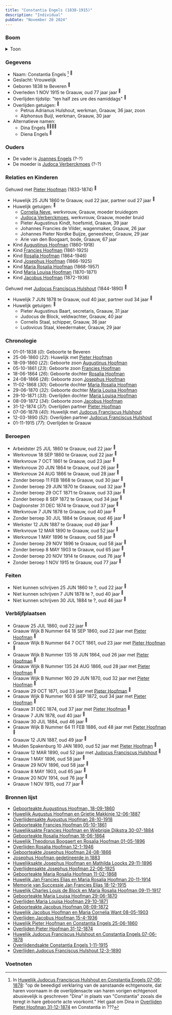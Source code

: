 ```yaml
---
title: "Constantia Engels (1838-1915)"
description: "Individual"
pubDate: "November 20 2024"
---
```


### Boom
<details><summary>Toon</summary>

![test](https://www.plantuml.com/plantuml/svg/hLPDR-8m4BtxLupQGqz8-I8V5MeBBBIBjYtgjhsiLfL9N8X8R1GxHQZYl--aCOG6TacblSKUZ-VDl3VZN4b5CvMd2P7pc2zeHbEOq70-pKJEexv8H0OgeroYYN55Pd7488opC67bDqiNQWKfIoSia-MML2nZGgqMZEpS6YPKIdWd0D0JMSIonraSpZcJijD9QSmlBi0cQqBEOFmHIfBIusGaACTZCE1JbiWJe1A-6uPbsG2d0tlO7lRmrlVNc2NH6Zhd4pfPlKo4KWaxlu1BkDonoNcU92-KHozX9gIS2BnN7rflm-MH22ayimmp2kUfO3in7Omvx0tiWVrVOtREbooAOZuj31_HXePXU2wS9l5qfbOiISGI8ww9phpLqYU8XbLjQ4_SG9DXEcGJf2yuairLJ6kbn4EmvU1uUgPl-z1ZRqWoFvwd2NVtps06PXkkCqhpPS6nHZIE6Ke5ReHuJIclu3HYDe3RxaC1niOBk68ybf8TnsERy6tGHp_FgG0TeC5gm-Zf3i-vnfOGexrFY7RjvjDSgfZdSYyTmskIZkd3py7u8zu6rz5SB1_k-uz5SNsupR7rU0LeY4qRncmVJhE-QPSt-wxP68sdmM3bkcan0oAQLdWUXAG9IcyFJgEMmWGr6qvZFAO5eoxw18wxn_H8IBQO7I0BmJUe3eBkFbqNSDpcP5bb2aLzpcGBtTuOdz4fgr3TqWmhzDTAkOqgPS9mq2kW-OsXEQNqWhO7DtaYLHtH3v77yW0WhmaWAz3KULyGTg3bvvdxrD5GJ0umvrbDcDjq6Pvkh2FKynWdJM3lw4YFJJrsZJRHWwlQq0EZfMV0vxLbrzPERLtpjzpQkdQVPn4zQbg_y0t6IV1x6qWtVTtW4Dr-TKEP2wgqRd29bc7Tu14jXve1KNrwLP6rSYp9uhEGsapagdfT6_MUwJjVcW7bAn4O_vpstaQZVlNwUWTVtntMFOzesDK6kM8ymj-fFm00)
</details>

### Gegevens
- Naam: Constantia Engels [^1] <sup><a href="../s00024/" style="text-decoration:none" title="Huwelijk Pieter Hoofman en Constantia Engels 25-06-1860">:link:</a></sup>
- Geslacht: Vrouwelijk
- Geboren 1838 te Beveren <sup><a href="../s00024/" style="text-decoration:none" title="Huwelijk Pieter Hoofman en Constantia Engels 25-06-1860">:link:</a></sup>
- Overleden 1 NOV 1915 te Graauw, oud 77 jaar jaar <sup><a href="../s00027/" style="text-decoration:none" title="Overlijdendsakte Constantia Engels 1-11-1915">:link:</a></sup>
- Overlijden tijdstip: "ten half zes ure des namiddags" <sup><a href="../s00027/" style="text-decoration:none" title="Overlijdendsakte Constantia Engels 1-11-1915">:link:</a></sup>
- Overlijden getuigen: <sup><a href="../s00027/" style="text-decoration:none" title="Overlijdendsakte Constantia Engels 1-11-1915">:link:</a></sup>
  - Petrus Adrianus Hulshout, werkman, Graauw, 36 jaar, zoon
  - Alphonsus Buijl, werkman, Graauw, 30 jaar
- Alternatieve namen:
  - Dina Engels <sup><a href="../s00251/" style="text-decoration:none" title="Huwelijksakte Francies Hoofman en Wiebrigje Dijkstra 30-07-1884 ">:link:</a><a href="../s00006/" style="text-decoration:none" title="Huwelijk Augustus Hoofman en Grietje Makkinje 12-06-1887">:link:</a><a href="../s00026/" style="text-decoration:none" title="Overlijden Pieter Hoofman 31-12-1874">:link:</a><a href="../s00095/" style="text-decoration:none" title="Overlijden Jacobus Hoofman 15-4-1936">:link:</a></sup>
  - Diena Engels <sup><a href="../s00305/" style="text-decoration:none" title="Josephus Hoofman gedetineerde in 1883">:link:</a></sup>

### Ouders
- De vader is [Joannes Engels](../i00223/) (?-?)
- De moeder is [Judoca Verberckmoes](../i00224/) (?-?)

### Relaties en Kinderen

Gehuwd met [Pieter Hoofman](../i00013/) (1833-1874) <sup><a href="../s00024/" style="text-decoration:none" title="Huwelijk Pieter Hoofman en Constantia Engels 25-06-1860">:link:</a></sup>
- Huwelijk 25 JUN 1860 te Graauw, oud 22 jaar, partner oud 27 jaar <sup><a href="../s00024/" style="text-decoration:none" title="Huwelijk Pieter Hoofman en Constantia Engels 25-06-1860">:link:</a></sup>
- Huwelijk getuigen:  <sup><a href="../s00024/" style="text-decoration:none" title="Huwelijk Pieter Hoofman en Constantia Engels 25-06-1860">:link:</a></sup>
  - [Cornelia Neve](../i00022/), werkvrouw, Graauw, moeder bruidegom
  - [Judoca Verberckmoes](../i00224/), werkvrouw, Graauw, moeder bruid
  - Pieter Augustinus Kindt, hoefsmid, Graauw, 39 jaar
  - Johannes Francies de Vilder, wagenmaker, Graauw, 26 jaar
  - Johannes Pieter Nordke Buijze, geneesheer, Graauw, 29 jaar
  - Arie van den Boogaart, bode, Graauw, 67 jaar
- Kind [Augustinus Hoofman](../i00007/) (1860-1918)
- Kind [Francies Hoofman](../i00023/) (1861-1925)
- Kind [Rosalia Hoofman](../i00024/) (1864-1946)
- Kind [Josephus Hoofman](../i00025/) (1866-1925)
- Kind [Maria Rosalia Hoofman](../i00026/) (1868-1957)
- Kind [Maria Louisa Hoofman](../i00027/) (1870-1871)
- Kind [Jacobus Hoofman](../i00072/) (1872-1936)

Gehuwd met [Judocus Franciscus Hulshout](../i00225/) (1844-1890) <sup><a href="../s00377/" style="text-decoration:none" title="Huwelijk Judocus Franciscus Hulshout en Constantia Engels 07-06-1878">:link:</a></sup>
- Huwelijk 7 JUN 1878 te Graauw, oud 40 jaar, partner oud 34 jaar <sup><a href="../s00377/" style="text-decoration:none" title="Huwelijk Judocus Franciscus Hulshout en Constantia Engels 07-06-1878">:link:</a></sup>
- Huwelijk getuigen:  <sup><a href="../s00377/" style="text-decoration:none" title="Huwelijk Judocus Franciscus Hulshout en Constantia Engels 07-06-1878">:link:</a></sup>
  - Pieter Augustinus Baart, secretaris, Graauw, 31 jaar
  - Judocus de Block, veldwachter, Graauw, 40 jaar
  - Cornelis Staal, schipper, Graauw, 36 jaar
  - Ludovicus Staal, kleedermaker, Graauw, 29 jaar

### Chronologie
- 01-01-1838 (<i>0</i>): Geboorte te Beveren
- 25-06-1860 (<i>22</i>): Huwelijk met [Pieter Hoofman](../i00013/)
- 18-09-1860 (<i>22</i>): Geboorte zoon [Augustinus Hoofman](../i00007/)
- 05-10-1861 (<i>23</i>): Geboorte zoon [Francies Hoofman](../i00023/)
- 18-06-1864 (<i>26</i>): Geboorte dochter [Rosalia Hoofman](../i00024/)
- 24-08-1866 (<i>28</i>): Geboorte zoon [Josephus Hoofman](../i00025/)
- 11-02-1868 (<i>30</i>): Geboorte dochter [Maria Rosalia Hoofman](../i00026/)
- 29-06-1870 (<i>32</i>): Geboorte dochter [Maria Louisa Hoofman](../i00027/)
- 29-10-1871 (<i>33</i>): Overlijden dochter [Maria Louisa Hoofman](../i00027/)
- 08-09-1872 (<i>34</i>): Geboorte zoon [Jacobus Hoofman](../i00072/)
- 31-12-1874 (<i>37</i>): Overlijden partner [Pieter Hoofman](../i00013/)
- 07-06-1878 (<i>40</i>): Huwelijk met [Judocus Franciscus Hulshout](../i00225/)
- 12-03-1890 (<i>52</i>): Overlijden partner [Judocus Franciscus Hulshout](../i00225/)
- 01-11-1915 (<i>77</i>): Overlijden te Graauw

### Beroepen
- Arbeidster 25 JUL 1860 te Graauw, oud 22 jaar <sup><a href="../s00024/" style="text-decoration:none" title="Huwelijk Pieter Hoofman en Constantia Engels 25-06-1860">:link:</a></sup>
- Werkvrouw 18 SEP 1860 te Graauw, oud 22 jaar <sup><a href="../s00011/" style="text-decoration:none" title="Geboorteakte Augustinus Hoofman, 18-09-1860">:link:</a></sup>
- Werkvrouw 7 OCT 1861 te Graauw, oud 23 jaar <sup><a href="../s00028/" style="text-decoration:none" title="Geboorteakte Francies Hoofman 05-10-1861">:link:</a></sup>
- Werkvrouw 20 JUN 1864 te Graauw, oud 26 jaar <sup><a href="../s00029/" style="text-decoration:none" title="Geboorteakte Rosalia Hoofman 18-06-1864">:link:</a></sup>
- Werkvrouw 24 AUG 1866 te Graauw, oud 28 jaar <sup><a href="../s00030/" style="text-decoration:none" title="Geboorteakte Josephus Hoofman 24-08-1866">:link:</a></sup>
- Zonder beroep 11 FEB 1868 te Graauw, oud 30 jaar <sup><a href="../s00031/" style="text-decoration:none" title="Geboorteakte Maria Rosalia Hoofman 11-02-1868">:link:</a></sup>
- Zonder beroep 29 JUN 1870 te Graauw, oud 32 jaar <sup><a href="../s00042/" style="text-decoration:none" title="Geboorteakte Maria Louisa Hoofman 29-06-1870">:link:</a></sup>
- Zonder beroep 29 OCT 1871 te Graauw, oud 33 jaar <sup><a href="../s00032/" style="text-decoration:none" title="Overlijden Maria Louisa Hoofman 29-10-1871">:link:</a></sup>
- Zonder beroep 8 SEP 1872 te Graauw, oud 34 jaar <sup><a href="../s00085/" style="text-decoration:none" title="Geboorteakte Jacobus Hoofman 08-09-1872">:link:</a></sup>
- Dagloonster 31 DEC 1874 te Graauw, oud 37 jaar <sup><a href="../s00026/" style="text-decoration:none" title="Overlijden Pieter Hoofman 31-12-1874">:link:</a></sup>
- Werkvrouw 7 JUN 1878 te Graauw, oud 40 jaar <sup><a href="../s00377/" style="text-decoration:none" title="Huwelijk Judocus Franciscus Hulshout en Constantia Engels 07-06-1878">:link:</a></sup>
- Zonder beroep 30 JUL 1884 te Graauw, oud 46 jaar <sup><a href="../s00251/" style="text-decoration:none" title="Huwelijksakte Francies Hoofman en Wiebrigje Dijkstra 30-07-1884 ">:link:</a></sup>
- Werkster 12 JUN 1887 te Graauw, oud 49 jaar <sup><a href="../s00006/" style="text-decoration:none" title="Huwelijk Augustus Hoofman en Grietje Makkinje 12-06-1887">:link:</a></sup>
- Werkvrouw 12 MAR 1890 te Graauw, oud 52 jaar <sup><a href="../s00378/" style="text-decoration:none" title="Overlijden Judocus Franciscus Hulshout 12-3-1890">:link:</a></sup>
- Werkvrouw 1 MAY 1896 te Graauw, oud 58 jaar <sup><a href="../s00316/" style="text-decoration:none" title="Huwelijk Theodorus Boogaert en Rosalia Hoofman 01-05-1896">:link:</a></sup>
- Zonder beroep 29 NOV 1896 te Graauw, oud 58 jaar <sup><a href="../s00306/" style="text-decoration:none" title="Huwelijksakte Josephus Hoofman en Mathilda Loocks 29-11-1896">:link:</a></sup>
- Zonder beroep 8 MAY 1903 te Graauw, oud 65 jaar <sup><a href="../s00361/" style="text-decoration:none" title="Huwelijk Jacobus Hoofman en Maria Cornelia Want 08-05-1903">:link:</a></sup>
- Zonder beroep 20 NOV 1914 te Graauw, oud 76 jaar <sup><a href="../s00355/" style="text-decoration:none" title="Huwelijk Jan Francies Elias en Maria Rosalia Hoofman 20-11-1914">:link:</a></sup>
- Zonder beroep 1 NOV 1915 te Graauw, oud 77 jaar <sup><a href="../s00027/" style="text-decoration:none" title="Overlijdendsakte Constantia Engels 1-11-1915">:link:</a></sup>

### Feiten
- Niet kunnen schrijven 25 JUN 1860 te ?, oud 22 jaar <sup><a href="../s00024/" style="text-decoration:none" title="Huwelijk Pieter Hoofman en Constantia Engels 25-06-1860">:link:</a></sup>
- Niet kunnen schrijven 7 JUN 1878 te ?, oud 40 jaar <sup><a href="../s00377/" style="text-decoration:none" title="Huwelijk Judocus Franciscus Hulshout en Constantia Engels 07-06-1878">:link:</a></sup>
- Niet kunnen schrijven 30 JUL 1884 te ?, oud 46 jaar <sup><a href="../s00251/" style="text-decoration:none" title="Huwelijksakte Francies Hoofman en Wiebrigje Dijkstra 30-07-1884 ">:link:</a></sup>

### Verblijfplaatsen
- Graauw  25 JUL 1860, oud 22 jaar  <sup><a href="../s00024/" style="text-decoration:none" title="Huwelijk Pieter Hoofman en Constantia Engels 25-06-1860">:link:</a></sup>
- Graauw Wijk B Nummer 64 18 SEP 1860, oud 22 jaar met [Pieter Hoofman](../i00013/) <sup><a href="../s00011/" style="text-decoration:none" title="Geboorteakte Augustinus Hoofman, 18-09-1860">:link:</a></sup>
- Graauw Wijk B Nummer 64 7 OCT 1861, oud 23 jaar met [Pieter Hoofman](../i00013/) <sup><a href="../s00028/" style="text-decoration:none" title="Geboorteakte Francies Hoofman 05-10-1861">:link:</a></sup>
- Graauw Wijk B Nummer 135 18 JUN 1864, oud 26 jaar met [Pieter Hoofman](../i00013/) <sup><a href="../s00029/" style="text-decoration:none" title="Geboorteakte Rosalia Hoofman 18-06-1864">:link:</a></sup>
- Graauw Wijk B Nummer 135 24 AUG 1866, oud 28 jaar met [Pieter Hoofman](../i00013/) <sup><a href="../s00030/" style="text-decoration:none" title="Geboorteakte Josephus Hoofman 24-08-1866">:link:</a></sup>
- Graauw Wijk B Nummer 160 29 JUN 1870, oud 32 jaar met [Pieter Hoofman](../i00013/) <sup><a href="../s00042/" style="text-decoration:none" title="Geboorteakte Maria Louisa Hoofman 29-06-1870">:link:</a></sup>
- Graauw  29 OCT 1871, oud 33 jaar met [Pieter Hoofman](../i00013/) <sup><a href="../s00032/" style="text-decoration:none" title="Overlijden Maria Louisa Hoofman 29-10-1871">:link:</a></sup>
- Graauw Wijk B Nummer 160 8 SEP 1872, oud 34 jaar met [Pieter Hoofman](../i00013/) <sup><a href="../s00085/" style="text-decoration:none" title="Geboorteakte Jacobus Hoofman 08-09-1872">:link:</a></sup>
- Graauw  31 DEC 1874, oud 37 jaar met [Pieter Hoofman](../i00013/) <sup><a href="../s00026/" style="text-decoration:none" title="Overlijden Pieter Hoofman 31-12-1874">:link:</a></sup>
- Graauw  7 JUN 1878, oud 40 jaar  <sup><a href="../s00377/" style="text-decoration:none" title="Huwelijk Judocus Franciscus Hulshout en Constantia Engels 07-06-1878">:link:</a></sup>
- Graauw  30 JUL 1884, oud 46 jaar  <sup><a href="../s00251/" style="text-decoration:none" title="Huwelijksakte Francies Hoofman en Wiebrigje Dijkstra 30-07-1884 ">:link:</a></sup>
- Graauw Wijk B Nummer 64 11 FEB 1886, oud 48 jaar met [Pieter Hoofman](../i00013/) <sup><a href="../s00031/" style="text-decoration:none" title="Geboorteakte Maria Rosalia Hoofman 11-02-1868">:link:</a></sup>
- Graauw  12 JUN 1887, oud 49 jaar  <sup><a href="../s00006/" style="text-decoration:none" title="Huwelijk Augustus Hoofman en Grietje Makkinje 12-06-1887">:link:</a></sup>
- Muiden Spakenburg 10 JAN 1890, oud 52 jaar met [Pieter Hoofman](../i00013/) <sup><a href="../s00005/" style="text-decoration:none" title="Overlijden Petrus Johannes Hoofman 10-01-1890">:link:</a></sup>
- Graauw  12 MAR 1890, oud 52 jaar met [Judocus Franciscus Hulshout](../i00225/) <sup><a href="../s00378/" style="text-decoration:none" title="Overlijden Judocus Franciscus Hulshout 12-3-1890">:link:</a></sup>
- Graauw  1 MAY 1896, oud 58 jaar  <sup><a href="../s00316/" style="text-decoration:none" title="Huwelijk Theodorus Boogaert en Rosalia Hoofman 01-05-1896">:link:</a></sup>
- Graauw  29 NOV 1896, oud 58 jaar  <sup><a href="../s00306/" style="text-decoration:none" title="Huwelijksakte Josephus Hoofman en Mathilda Loocks 29-11-1896">:link:</a></sup>
- Graauw  8 MAY 1903, oud 65 jaar  <sup><a href="../s00361/" style="text-decoration:none" title="Huwelijk Jacobus Hoofman en Maria Cornelia Want 08-05-1903">:link:</a></sup>
- Graauw  20 NOV 1914, oud 76 jaar  <sup><a href="../s00355/" style="text-decoration:none" title="Huwelijk Jan Francies Elias en Maria Rosalia Hoofman 20-11-1914">:link:</a></sup>
- Graauw  1 NOV 1915, oud 77 jaar  <sup><a href="../s00027/" style="text-decoration:none" title="Overlijdendsakte Constantia Engels 1-11-1915">:link:</a></sup>

### Bronnen lijst
- [Geboorteakte Augustinus Hoofman, 18-09-1860](../s00011/)
- [Huwelijk Augustus Hoofman en Grietje Makkinje 12-06-1887](../s00006/)
- [Overlijdensakte Augustus Hoofman 28-10-1918](../s00008/)
- [Geboorteakte Francies Hoofman 05-10-1861](../s00028/)
- [Huwelijksakte Francies Hoofman en Wiebrigje Dijkstra 30-07-1884 ](../s00251/)
- [Geboorteakte Rosalia Hoofman 18-06-1864](../s00029/)
- [Huwelijk Theodorus Boogaert en Rosalia Hoofman 01-05-1896](../s00316/)
- [Overlijden Rosalia Hoofman 12-1-1946 ](../s00033/)
- [Geboorteakte Josephus Hoofman 24-08-1866](../s00030/)
- [Josephus Hoofman gedetineerde in 1883](../s00305/)
- [Huwelijksakte Josephus Hoofman en Mathilda Loocks 29-11-1896](../s00306/)
- [Overlijdensakte Josephus Hoofman 22-06-1925](../s00345/)
- [Geboorteakte Maria Rosalia Hoofman 11-02-1868](../s00031/)
- [Huwelijk Jan Francies Elias en Maria Rosalia Hoofman 20-11-1914](../s00355/)
- [Memorie van Successie Jan Francies Elias 18-12-1915](../s00357/)
- [Huwelijk Charles Louis de Block en Maria Rosalia Hoofman 09-11-1917](../s00358/)
- [Geboorteakte Maria Louisa Hoofman 29-06-1870](../s00042/)
- [Overlijden Maria Louisa Hoofman 29-10-1871](../s00032/)
- [Geboorteakte Jacobus Hoofman 08-09-1872](../s00085/)
- [Huwelijk Jacobus Hoofman en Maria Cornelia Want 08-05-1903](../s00361/)
- [Overlijden Jacobus Hoofman 15-4-1936](../s00095/)
- [Huwelijk Pieter Hoofman en Constantia Engels 25-06-1860](../s00024/)
- [Overlijden Pieter Hoofman 31-12-1874](../s00026/)
- [Huwelijk Judocus Franciscus Hulshout en Constantia Engels 07-06-1878](../s00377/)
- [Overlijdendsakte Constantia Engels 1-11-1915](../s00027/)
- [Overlijden Judocus Franciscus Hulshout 12-3-1890](../s00378/)

### Voetnoten
[^1]: In [Huwelijk Judocus Franciscus Hulshout en Constantia Engels 07-06-1878](../s00337):
"op de beeedigd verklaring van de aanstaande echtgenoote, dat haren voornaam in de overlijdensacte van haren vorigen echtgenoot abusievelijk is geschreven "Dina" in plaats van "Constantia" zooals die teregt in hare geboorte acte voorkomt."
Het gaat om Dina in [Overlijden Pieter Hoofman 31-12-1874](../s00026) en Constantia in ???